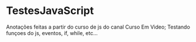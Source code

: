 # TestesJavaScript
Anotações feitas a partir do curso de js do canal Curso Em Video;
Testando funçoes do js, eventos, if, while, etc...
